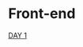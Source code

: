 Front-end
===

[DAY 1](https://github.com/Kim-Min-Jong/2022_sw_advanced_study/tree/main/frontend/day1)
